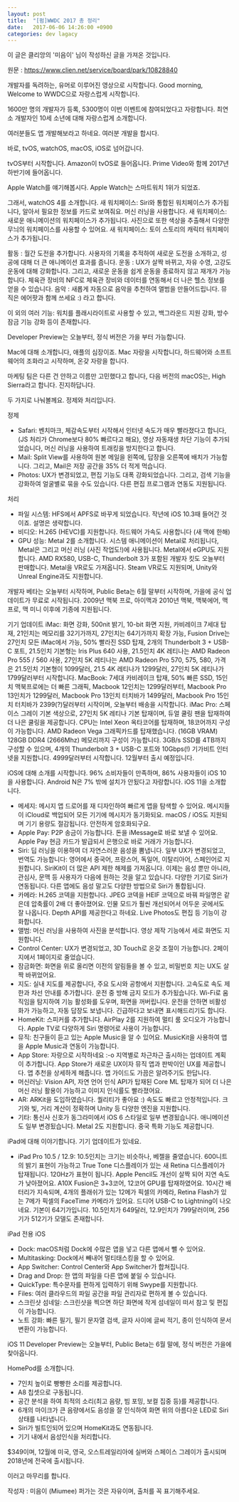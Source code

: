 ```yaml
---
layout: post
title:  "[펌]WWDC 2017 총 정리"
date:   2017-06-06 14:26:00 +0900
categories: dev lagacy
---
```

이 글은 클리앙의 '미음이' 님이 작성하신 글을 가져온 것입니다.

원문 : https://www.clien.net/service/board/park/10828840




개발자를 독려하는, 유머로 이루어진 영상으로 시작합니다.
Good morning, Welcome to WWDC으로 자랑스럽게 시작합니다.

1600만 명의 개발자가 등록, 5300명이 이번 이벤트에 참여되었다고 자랑합니다.
최연소 개발자인 10세 소년에 대해 자랑스럽게 소개합니다.

여러분들도 앱 개발해보라고 하네요. 여러분 개발을 합시다.

바로, tvOS, watchOS, macOS, iOS로 넘어갑니다.

tvOS부터 시작합니다.
Amazon이 tvOS로 들어옵니다. Prime Video와 함께 2017년 하반기에 들어옵니다.

Apple Watch를 얘기해봅시다.
Apple Watch는 스마트워치 1위가 되었죠.

그래서, watchOS 4를 소개합니다.
새 워치페이스: Siri와 통합된 워치페이스가 추가됩니다, 알아서 필요한 정보를 카드로 보여줘요. 머신 러닝을 사용합니다.
새 워치페이스: 새로운 애니메이션의 워치페이스가 추가됩니다. 사진으로 또한 색상을 추출해서 다양한 무늬의 워치페이스를 사용할 수 있어요.
새 워치페이스: 토이 스토리의 캐릭터 워치페이스가 추가됩니다.

활동 : 월간 도전을 추가합니다. 사용자의 기록을 추적하여 새로운 도전을 소개하고, 성공에 대해 더 큰 애니메이션 효과를 줍니다.
운동 : UX가 살짝 바뀌고, 자유 수영, 고강도 운동에 대해 강화합니다. 그리고, 새로운 운동을 쉽게 운동을 종료하지 않고 재개가 가능합니다.  체육관 장비의 NFC로 체육관 장비와 데이터를 연동해서 더 나은 헬스 정보를 얻을 수 있습니다.
음악 : 새롭게 자동으로 음악을 추천하여 앨범을 만들어드립니다. 뮤직은 에어팟과 함께 쓰세요 :) 라고 합니다.

이 외의 여러 기능: 워치를 플래시라이트로 사용할 수 있고, 백그라운드 지원 강화, 방수 잠금 기능 강화 등이 존재합니다.

Developer Preview는 오늘부터, 정식 버전은 가을 부터 가능합니다.

Mac에 대해 소개합니다, 애플의 심장이죠.
Mac 자랑을 시작합니다, 하드웨어와 소프트웨어의 조화라고 시작하며, 온갖 자랑을 합니다.

마케팅 팀은 다른 건 안하고 이름만 고민했다고 합니다, 다음 버전의 macOS는, High Sierra라고 합니다. 진지하답니다.

두 가지로 나눠볼께요. 정제와 처리입니다.

정제
- Safari: 벤치마크, 체감속도부터 시작해서 인터넷 속도가 매우 빨라졌다고 합니다, (JS 처리가 Chrome보다 80% 빠르다고 해요), 영상 자동재생 차단 기능이 추가되었습니다, 머신 러닝을 사용하여 트래킹을 방지한다고 합니다.
- Mail: Split View를 사용하여 원본 메일을 왼쪽에, 답장을 오른쪽에 배치가 가능합니다. 그리고, Mail은 저장 공간을 35% 더 적게 먹습니다.
- Photos: UX가 변경되었고, 편집 기능도 대폭 강화되었습니다. 그리고, 검색 기능을 강화하여 얼굴별로 묶을 수도 있습니다. 다른 편집 프로그램과 연동도 지원됩니다.

처리
- 파일 시스템: HFS에서 APFS로 바꾸게 되었습니다. 작년에 iOS 10.3때 들어간 것이죠. 설명은 생략합니다.
- 비디오: H.265 (HEVC)를 지원합니다. 하드웨어 가속도 사용합니다 (새 맥에 한해)
- GPU 성능: Metal 2를 소개합니다. 시스템 애니메이션이 Metal로 처리됩니다, Metal은 그리고 머신 러닝 (사진 작업도!)에 사용됩니다. Metal에서 eGPU도 지원합니다. AMD RX580, USB-C, Thunderbolt 3가 포함된 개발자 킷도 오늘부터 판매합니다. Metal을 VR로도 가져옵니다. Steam VR로도 지원되며, Unity와 Unreal Engine과도 지원합니다.

개발자 베타는 오늘부터 시작하며, Public Beta는 6월 말부터 시작하며, 가을에 공식 업데이트가 무료로 시작됩니다. 2009년 맥북 프로, 아이맥과 2010년 맥북, 맥북에어, 맥 프로, 맥 미니 이후에 기종에 지원됩니다.

기기 업데이트
iMac: 화면 강화, 500nit 밝기, 10-bit 화면 지원, 카비레이크 7세대 탑재, 21인치는 메모리를 32기가까지, 27인치는 64기가까지 확장 가능, Fusion Drive는 27인치 모든 iMac에서 가능, 50% 빨라진 SSD 탑재, 2개의 Thunderbolt 3 + USB-C 포트, 21.5인치 기본형는 Iris Plus 640 사용, 21.5인치 4K 레티나는 AMD Radeon Pro 555 / 560 사용, 27인치 5K 레티나는 AMD Radeon Pro 570, 575, 580, 가격은 21.5인치 기본형이 1099달러, 21.5 4K 레티나가 1299달러, 27인치 5K 레티나가 1799달러부터 시작합니다.
MacBook: 7세대 카비레이크 탑재, 50% 빠른 SSD, 15인치 맥북프로에는 더 빠른 그래픽, Macbook 12인치는 1299달러부터, Macbook Pro 13인치가 1299달러, Macbook Pro 13인치 터치바가 1499달러, Macbook Pro 15인치 터치바가 2399(?)달러부터 시작이며, 오늘부터 배송을 시작합니다.
iMac Pro: 스페이스 그레이 기본 색상으로, 27인치 5K 레티나 기본 탑재이며, 듀얼 쿨링 팬을 탑재하여 더 나은 쿨링을 제공합니다. CPU는 Intel Xeon 옥타코어를 탑재하며, 18코어까지 구성이 가능합니다. AMD Radeon Vega 그래픽카드를 탑재했습니다. (16GB VRAM) 128GB DDR4 (2666Mhz) 메모리까지 구성이 가능합니다. 3GB/s SSD를 4TB까지 구성할 수 있으며, 4개의 Thunderbolt 3 + USB-C 포트와 10Gbps(!) 기가비트 인터넷을 지원합니다. 4999달러부터 시작합니다. 12월부터 출시 예정입니다.

iOS에 대해 소개를 시작합니다. 96% 소비자들이 만족하며, 86% 사용자들이 iOS 10을 사용합니다. Android N은 7% 밖에 설치가 안됬다고 자랑합니다.
iOS 11을 소개합니다.

- 메세지: 메시지 앱 드로어를 재 디자인하여 빠르게 앱을 탐색할 수 있어요. 메시지들이 iCloud로 백업되어 모든 기기에 메시지가 동기화되요. macOS / iOS도 지원되며 기기 용량도 절감됩니다. 안전하게 암호화되구요.
- Apple Pay: P2P 송금이 가능합니다. 돈을 iMessage로 바로 보낼 수 있어요. Apple Pay 현금 카드가 발급되서 은행으로 바로 거래가 가능합니다.
- Siri: 딥 러닝을 이용하여 더 자연스러운 음성을 뽐냅니다. 일부 UX가 변경되었고, 번역도 가능합니다: 영어에서 중국어, 프랑스어, 독일어, 이탈리아어, 스페인어로 지원합니다. SiriKit이 더 많은 API 제한 해제를 가져옵니다. 이제는 음성 뿐만 아니라, 관심사, 문맥 등 사용자가 다음에 원하는 것을 알고 있습니다. 다양한 기기로 Siri가 연동됩니다. 다른 앱에도 음성 말고도 다양한 방법으로 Siri가 통합됩니다.
- 카메라: H.265 코덱을 지원합니다. JPEG 코덱을 HEIF 코덱으로 바꿔 파일명은 같은데 압축률이 2배 더 좋아졌어요. 인물 모드가 훨씬 개선되어서 어두운 곳에서도 잘 나옵니다. Depth API를 제공한다고 하네요. Live Photos도 편집 등 기능이 강화합니다.
- 앨범: 머신 러닝을 사용하여 사진을 분석합니다. 영상 제작 기능에서 세로 화면도 지원합니다.
- Control Center: UX가 변경되었고, 3D Touch로 온갖 조절이 가능합니다. 2페이지에서 1페이지로 줄었습니다.
- 잠금화면: 화면을 위로 올리면 이전의 알림들을 볼 수 있고, 비밀번호 치는 UX도 살짝 바뀌었어요.
- 지도: 실내 지도를 제공합니다, 주요 도시와 공항에서 지원합니다. 고속도로 속도 제한과 차선 안내를 추가합니다. 운전 중 방해 금지 모드가 추가됬습니다. Wi-Fi로 움직임을 탐지하여 기능 활성화를 도우며, 화면을 꺼버립니다. 운전을 안하면 비활성화가 가능하고, 자동 답장도 보냅니다. 긴급하다고 보내면 표시해드리기도 합니다.
- HomeKit: 스피커를 추가합니다. AirPlay 2를 지원하여 멀티 룸 오디오가 가능합니다. Apple TV로 다양하게 Siri 명령어로 사용이 가능합니다.
- 뮤직: 친구들이 듣고 있는 Apple Music을 알 수 있어요. MusicKit을 사용하여 앱을 Apple Music과 연동이 가능합니다.
- App Store: 자랑으로 시작하네요 :-o 지역별로 차근차근 출시하는 업데이트 계획이 추가합니다. App Store가 새로운 UX이자 뮤직 앱과 판박이인 UX를 제공합니다. 앱 추천을 상세하게 해줍니다. 앱 가이드도 가끔은 알려주기도 한답니다.
- 머신러닝: Vision API, 자연 언어 인식 API가 탑재된 Core ML 탑재가 되어 더 나은 머신 러닝 활용이 가능하고 이미지 인식률도 빨라졌어요.
- AR: ARKit을 도입하였습니다. 퀄리티가 좋아요 :) 속도도 빠르고 안정적입니다. 크기와 빛, 거리 계산이 정확하며 Unity 등 다양한 엔진을 지원합니다.
- 기타: 통신사 신호가 동그라미에서 iOS 6 스타일로 일부 변경됬습니다. 애니메이션도 일부 변경됬습니다. Metal 2도 지원합니다. 중국 특화 기능도 제공합니다.

iPad에 대해 이야기합니다. 기기 업데이트가 있네요.

- iPad Pro 10.5 / 12.9: 10.5인치는 크기는 비슷하나, 베젤을 줄였습니다. 600니트의 밝기 표현이 가능하고 True Tone 디스플레이가 있는 새 Retina 디스플레이가 탑재됩니다. 120Hz가 표현이 됩니다. Apple Pencil도 개선이 살짝 되어 지연 속도가 낮아졌어요. A10X Fusion은 3+3코어, 12코어 GPU를 탑재하였어요. 10시간 배터리가 지속되며, 4개의 플래쉬가 있는 12메가 픽셀의 카메라, Retina Flash가 있는 7메가 픽셀의 FaceTime 카메라가 있어요. 드디어 USB-C to Lightning이 나오네요. 기본이 64기가입니다. 10.5인치가 649달러, 12.9인치가 799달러이며, 256기가 512기가 모델도 존재합니다.

iPad 전용 iOS
- Dock: macOS처럼 Dock에 수많은 앱을 넣고 다른 앱에서 뺄 수 있어요.
- Multitasking: Dock에서 빼내어 멀티태스킹을 할 수 있어요.
- App Switcher: Control Center와 App Switcher가 합쳐집니다.
- Drag and Drop: 한 앱의 파일을 다른 앱에 붙일 수 있습니다.
- QuickType: 특수문자를 편하게 입력하기 위해 Swype를 지원합니다.
- Files:  여러 클라우드의 파일 공간을 파일 관리자로 편하게 볼 수 있습니다.
- 스크린샷 섬네일: 스크린샷을 찍으면 하단 화면에 작게 섬네일이 떠서 참고 및 편집이 가능합니다.
- 노트 강화: 빠른 필기, 필기 문자열 검색, 글자 사이에 글씨 적기, 종이 인식하여 문서 변환이 가능합니다.

iOS 11 Developer Preview는 오늘부터, Public Beta는 6월 말에, 정식 버전은 가을에 찾아옵니다.

HomePod를 소개합니다.
- 7인치 높이로 빵빵한 소리를 제공합니다.
- A8 칩셋으로 구동됩니다.
- 공간 분석을 하여 최적의 소리(최고 음량, 빔 포밍, 보컬 집중 등)를 제공합니다.
- 6개의 마이크가 큰 음량에서도 음성을 잘 인식하여 화면 위의 아름다운 LED로 Siri 상태를 나타냅니다.
- Siri가 빌트인되어 있으며 HomeKit과도 연동됩니다.
- 기기 내에서 음성인식을 처리합니다.

$349이며, 12월에 미국, 영국, 오스트레일리아에 실버와 스페이스 그레이가 출시되며 2018년에 전국에 출시됩니다.

이러고 마무리를 합니다.


작성자 : 미음이 (Miumee)
퍼가는 것은 자유이며, 출처를 꼭 표기해주세요.